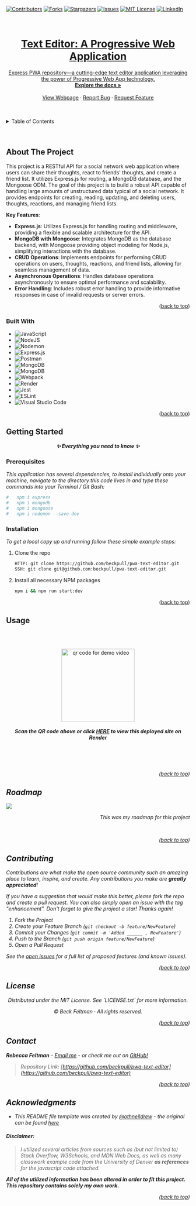 <a name="readme-top"></a>

[![Contributors][contributors-shield]][contributors-url]
[![Forks][forks-shield]][forks-url]
[![Stargazers][stars-shield]][stars-url]
[![Issues][issues-shield]][issues-url]
[![MIT License][license-shield]][license-url]
[![LinkedIn][linkedin-shield]][linkedin-url]
</br>

<br />
<div align="center">
  <a href="https://github.com/beckpull/pwa-text-editor">



<h1 align="center">Text Editor: A Progressive Web Application</h1>

  <p align="center">Express PWA repository—a cutting-edge text editor application leveraging the power of Progressive Web App technology.
    <br />
    <a href="https://github.com/beckpull/pwa-text-editor"><strong>Explore the docs »</strong></a>
    <br />
    <br />
    <a href="#">View Webpage</a>
    ·
    <a href="https://github.com/beckpull/pwa-text-editor/issues">Report Bug</a>
    ·
    <a href="https://github.com/beckpull/pwa-text-editor/issues">Request Feature</a>
  </p>
</div>

</br>
</br>

<!-- TABLE OF CONTENTS -->
<details>
  <summary>Table of Contents</summary>
  <ol>
    <li>
      <a href="#about-the-project">About The Project</a>
      <ul>
        <li><a href="#built-with">Built With</a></li>
      </ul>
    </li>
    <li>
      <a href="#getting-started">Getting Started</a>
      <ul>
        <li><a href="#prerequisites">Prerequisites</a></li>
        <li><a href="#installation">Installation</a></li>
      </ul>
    </li>
    <li><a href="#usage">Usage</a></li>
    <li><a href="#roadmap">Roadmap</a></li>
    <li><a href="#contributing">Contributing</a></li>
    <li><a href="#license">License</a></li>
    <li><a href="#contact">Contact</a></li>
     <li><a href="#acknowledgments">Acknowledgments</a></li>
  </ol>
</details>

</br>
</br>

<!-- ABOUT THE PROJECT -->
## About The Project

This project is a RESTful API for a social network web application where users can share their thoughts, react to friends' thoughts, and create a friend list. It utilizes Express.js for routing, a MongoDB database, and the Mongoose ODM. The goal of this project is to build a robust API capable of handling large amounts of unstructured data typical of a social network. It provides endpoints for creating, reading, updating, and deleting users, thoughts, reactions, and managing friend lists.

**Key Features**:

- **Express.js**: Utilizes Express.js for handling routing and middleware, providing a flexible and scalable architecture for the API.
- **MongoDB with Mongoose**: Integrates MongoDB as the database backend, with Mongoose providing object modeling for Node.js, simplifying interactions with the database.
- **CRUD Operations**: Implements endpoints for performing CRUD operations on users, thoughts, reactions, and friend lists, allowing for seamless management of data.
- **Asynchronous Operations**: Handles database operations asynchronously to ensure optimal performance and scalability.
- **Error Handling**: Includes robust error handling to provide informative responses in case of invalid requests or server errors.


<p align="right">(<a href="#readme-top">back to top</a>)</p>



### Built With

* ![JavaScript](https://img.shields.io/badge/javascript-%23323330.svg?style=for-the-badge&logo=javascript&logoColor=%23F7DF1E)
* ![NodeJS]
* ![Nodemon](https://img.shields.io/badge/NODEMON-%23323330.svg?style=for-the-badge&logo=nodemon&logoColor=%BBDEAD)
* ![Express.js](https://img.shields.io/badge/express.js-%23404d59.svg?style=for-the-badge&logo=express&logoColor=%2361DAFB)
* ![Postman](https://img.shields.io/badge/Postman-FF6C37?style=for-the-badge&logo=postman&logoColor=white)
* ![MongoDB](https://img.shields.io/badge/MongoDB-%234ea94b.svg?style=for-the-badge&logo=mongodb&logoColor=darkgreen)
* ![MongoDB](https://img.shields.io/badge/Mongoose•odm-%234ea94b.svg?style=for-the-badge&logo=mongodb&logoColor=darkgreen)
* ![Webpack](https://img.shields.io/badge/webpack-%238DD6F9.svg?style=for-the-badge&logo=webpack&logoColor=black)
* ![Render](https://img.shields.io/badge/Render-%46E3B7.svg?style=for-the-badge&logo=render&logoColor=white)
* ![Jest](https://img.shields.io/badge/-jest-%23C21325?style=for-the-badge&logo=jest&logoColor=white)
* ![ESLint](https://img.shields.io/badge/ESLint-4B3263?style=for-the-badge&logo=eslint&logoColor=white)
* ![Visual Studio Code](https://img.shields.io/badge/Visual%20Studio%20Code-0078d7.svg?style=for-the-badge&logo=visual-studio-code&logoColor=white)


<p align="right">(<a href="#readme-top">back to top</a>)</p>

<!-- GETTING STARTED -->
## Getting Started

<p align="center"><i><strong>✨ Everything you need to know ✨</strong></i></p>

### Prerequisites

_This application has several dependencies, to install individually onto your machine, navigate to the directory this code lives in and type these commands into your Terminal / Git Bash:_
  ```sh
#   npm i express
#   npm i mongodb
#   npm i mongoose
#   npm i nodemon --save-dev
  ```

### Installation

_To get a local copy up and running follow these simple example steps:_

1. Clone the repo
   ```sh
   HTTP: git clone https://github.com/beckpull/pwa-text-editor.git
   SSH: git clone git@github.com:beckpull/pwa-text-editor.git
   ```
2. Install all necessary NPM packages
   ```sh
   npm i && npm run start:dev
   ```
<!-- 3. Node `server.js`
   ```sh
   npm start
   ``` -->

<p align="right">(<a href="#readme-top">back to top</a>)</p>

<!-- USAGE EXAMPLES -->
## Usage 
</br></br>

<div align="center"> 
  <img src="./assets/qr.png" width="200" alt="qr code for demo video">
  </br>
  </br>
  <strong><i>Scan the QR code above or click <strong><a href="#">HERE</a></strong> to view this deployed site on Render</strong>
    </br>
    </br>
    </br>
    <!-- <a href="https://github.com/beckpull/pwa-text-editor">
    <p>/api/users</p>
      <img src="./assets/users1.png" width="300">
      <img src="./assets/users2.png" width="300">
      <img src="./assets/users3.png" width="523">
    </a>
    </br></br>
    <a href="https://github.com/beckpull/pwa-text-editor">
      <p>/api/users/:userId/friends/:friendId</p>
      <img src="./assets/friendsPOST.png" width="605">
      <img src="./assets/friendsDELETE.png" width="647">
    </a>
    </br></br>
    <a href="https://github.com/beckpull/pwa-text-editor">
      <p>/api/thoughts</p>
      <img src="./assets/thoughts.png" width="700">
    </a>
    <a href="https://github.com/beckpull/pwa-text-editor">
      <p>/api/thoughts/:thoughtId/</p>
      <img src="./assets/singleThought.png" width="700">
      <img src="./assets/singleThought2.png" width="500">
    </a> -->
  </br></br>
</div>

<p align="right">(<a href="#readme-top">back to top</a>)</p>

<!-- ROADMAP -->
## Roadmap

<img src="./assets/roadmap.png">
<div align="right">
  <p><i>This was my roadmap for this project</i></p>
</div>
</br>

<!-- AS A developer
I WANT to create notes or code snippets with or without an internet connection
SO THAT I can reliably retrieve them for later use -->

<!-- GIVEN a text editor web application
WHEN I open my application in my editor
THEN I should see a client server folder structure
WHEN I run `npm run start` from the root directory
THEN I find that my application should start up the backend and serve the client
WHEN I run the text editor application from my terminal
THEN I find that my JavaScript files have been bundled using webpack
WHEN I run my webpack plugins
THEN I find that I have a generated HTML file, service worker, and a manifest file
WHEN I use next-gen JavaScript in my application
THEN I find that the text editor still functions in the browser without errors
WHEN I open the text editor
THEN I find that IndexedDB has immediately created a database storage
WHEN I enter content and subsequently click off of the DOM window
THEN I find that the content in the text editor has been saved with IndexedDB
WHEN I reopen the text editor after closing it
THEN I find that the content in the text editor has been retrieved from our IndexedDB
WHEN I click on the Install button
THEN I download my web application as an icon on my desktop
WHEN I load my web application
THEN I should have a registered service worker using workbox
WHEN I register a service worker
THEN I should have my static assets pre cached upon loading along with subsequent pages and static assets
WHEN I deploy to Render
THEN I should have proper build scripts for a webpack application -->

<p align="right">(<a href="#readme-top">back to top</a>)</p>

<!-- CONTRIBUTING -->
## Contributing

Contributions are what make the open source community such an amazing place to learn, inspire, and create. Any contributions you make are **greatly appreciated**!

_If you have a suggestion that would make this better, please fork the repo and create a pull request. You can also simply open an issue with the tag "enhancement".
Don't forget to give the project a star! Thanks again!_

1. Fork the Project
2. Create your Feature Branch (`git checkout -b feature/NewFeature`)
3. Commit your Changes (`git commit -m 'Added ______ , NewFeature'`)
4. Push to the Branch (`git push origin feature/NewFeature`)
5. Open a Pull Request

See the [open issues](https://github.com/beckpull/pwa-text-editor/issues) for a full list of proposed features (and known issues).

<p align="right">(<a href="#readme-top">back to top</a>)</p>

<!-- LICENSE -->
## License

<p align='center'>Distributed under the MIT License. See `LICENSE.txt` for more information.</p>
<p align='center'>© Beck Feltman · All rights reserved.</p>

<p align="right">(<a href="#readme-top">back to top</a>)</p>

<!-- CONTACT -->
## Contact

**Rebecca Feltman** - [Email me](mailto:beckpull@icloud.com) - or check me out on [GitHub!](https://github.com/beckpull) 

>Repository Link: [https://github.com/beckpull/pwa-text-editor](https://github.com/beckpull/pwa-text-editor)


<p align="right">(<a href="#readme-top">back to top</a>)</p>

<!-- ACKNOWLEDGMENTS -->
## Acknowledgments

* This README file template was created by [@othneildrew](https://github.com/othneildrew) - the original can be found [here](https://github.com/othneildrew/Best-README-Template)


#### Disclaimer: 
> I utilized several articles from sources such as (but not limited to) Stack Overflow, W3Schools, and MDN Web Docs, as well as many classwork example code from the University of Denver **as references** for the javascript code attached. 
>
**All of the utilized information has been altered in order to fit this project. This repository contains _solely_ my own work.** 
<p align="right">(<a href="#readme-top">back to top</a>)</p>


<!-- MARKDOWN LINKS & IMAGES -->
<!-- https://www.markdownguide.org/basic-syntax/#reference-style-links -->
[contributors-shield]: https://img.shields.io/github/contributors/beckpull/pwa-text-editor.svg?style=for-the-badge
[contributors-url]: https://github.com/beckpull/pwa-text-editor/graphs/contributors
[forks-shield]: https://img.shields.io/github/forks/beckpull/pwa-text-editor.svg?style=for-the-badge
[forks-url]: https://github.com/beckpull/pwa-text-editor/network/members
[stars-shield]: https://img.shields.io/github/stars/beckpull/pwa-text-editor.svg?style=for-the-badge
[stars-url]: https://github.com/beckpull/pwa-text-editor/stargazers
[issues-shield]: https://img.shields.io/github/issues/beckpull/pwa-text-editor.svg?style=for-the-badge
[issues-url]: https://github.com/beckpull/pwa-text-editor/issues
[license-shield]: https://img.shields.io/github/license/beckpull/pwa-text-editor.svg?style=for-the-badge
[license-url]: https://github.com/beckpull/pwa-text-editor/blob/main/LICENSE
[product-screenshot]: images/screenshot.png
[NodeJS]: https://img.shields.io/badge/node.js-6DA55F?style=for-the-badge&logo=node.js&logoColor=white
[Node-url]: https://nodejs.org/en
[JQuery.com]: https://img.shields.io/badge/jQuery-0769AD?style=for-the-badge&logo=jquery&logoColor=white
[JQuery-url]: https://jquery.com 
[Bulma]: https://img.shields.io/badge/bulma-00D0B1?style=for-the-badge&logo=bulma&logoColor=white
[linkedin-shield]: https://img.shields.io/badge/linkedin-%230077B5.svg?style=for-the-badge&logo=linkedin&logoColor=white
[linkedin-url]: https://linkedin.com/in/beckpull/
[stackoverflow-shield]: https://img.shields.io/badge/-Stackoverflow-FE7A16?style=for-the-badge&logo=stack-overflow&logoColor=white
[jest-shield]: https://img.shields.io/badge/-jest-%23C21325?style=for-the-badge&logo=jest&logoColor=white
[inquirer-shield]: https://img.shields.io/badge/dependency-inquirer-black
[inquirer-url]: https://www.npmjs.com/package/inquirer
